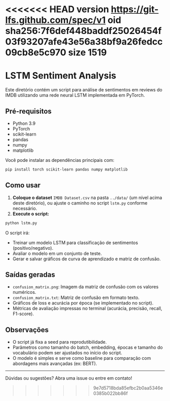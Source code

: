 <<<<<<< HEAD
version https://git-lfs.github.com/spec/v1
oid sha256:7f6def448baddf25026454f03f93207afe43e56a38bf9a26fedcc09cb8e5c970
size 1519
=======
# LSTM Sentiment Analysis

Este diretório contém um script para análise de sentimentos em reviews do IMDB utilizando uma rede neural LSTM implementada em PyTorch.

## Pré-requisitos

- Python 3.9
- PyTorch
- scikit-learn
- pandas
- numpy
- matplotlib

Você pode instalar as dependências principais com:

```bash
pip install torch scikit-learn pandas numpy matplotlib
```

## Como usar

1. **Coloque o dataset** `IMDB Dataset.csv` na pasta `../data/` (um nível acima deste diretório), ou ajuste o caminho no script `lstm.py` conforme necessário.
2. **Execute o script:**

```bash
python lstm.py
```

O script irá:
- Treinar um modelo LSTM para classificação de sentimentos (positivo/negativo).
- Avaliar o modelo em um conjunto de teste.
- Gerar e salvar gráficos de curva de aprendizado e matriz de confusão.

## Saídas geradas

- `confusion_matrix.png`: Imagem da matriz de confusão com os valores numéricos.
- `confusion_matrix.txt`: Matriz de confusão em formato texto.
- Gráficos de loss e acurácia por época (se implementado no script).
- Métricas de avaliação impressas no terminal (acurácia, precisão, recall, F1-score).

## Observações

- O script já fixa a seed para reprodutibilidade.
- Parâmetros como tamanho do batch, embedding, épocas e tamanho do vocabulário podem ser ajustados no início do script.
- O modelo é simples e serve como baseline para comparação com abordagens mais avançadas (ex: BERT).

---

Dúvidas ou sugestões? Abra uma issue ou entre em contato!
>>>>>>> 9e7d5718bda85efbc2b0aa5346e0385b022bb86f
